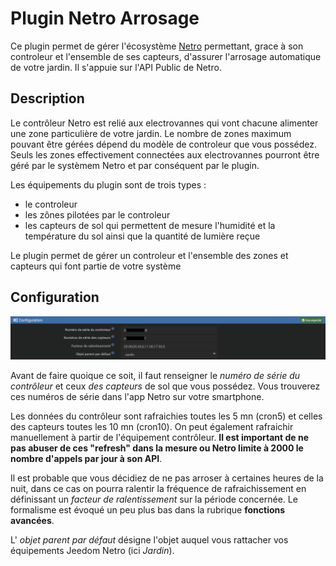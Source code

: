 # Plugin Netro Arrosage

Ce plugin permet de gérer l'écosystème [Netro](https://netrohome.com/) permettant, grace à son controleur et l'ensemble de ses capteurs, d'assurer l'arrosage automatique de votre jardin. Il s'appuie sur l'API Public de Netro.

## Description

Le contrôleur Netro est relié aux electrovannes qui vont chacune alimenter une zone particulière de votre jardin. Le nombre de zones maximum pouvant être gérées dépend du modèle de controleur que vous possédez. Seuls les zones effectivement connectées aux electrovannes pourront être géré par le systèmem Netro et par conséquent par le plugin.

Les équipements du plugin sont de trois types :

* le controleur
* les zônes pilotées par le controleur
* les capteurs de sol qui permettent de mesure l'humidité et la température du sol ainsi que la quantité de lumière reçue

Le plugin permet de gérer un controleur et l'ensemble des zones et capteurs qui font partie de votre système

## Configuration

![Ecran de configuration](images/configuration.png "Ecran de configfuration de Netro Arrosage")

Avant de faire quoique ce soit, il faut renseigner le *numéro de série du contrôleur* et ceux *des capteurs* de sol que vous possédez. Vous trouverez ces numéros de série dans l'app Netro sur votre smartphone.

Les données du contrôleur sont rafraichies toutes les 5 mn (cron5) et celles des capteurs toutes les 10 mn (cron10). On peut également rafraichir manuellement à partir de l'équipement contrôleur. **Il est important de ne pas abuser de ces "refresh" dans la mesure ou Netro limite à 2000 le nombre d'appels par jour à son API**.

Il est probable que vous décidiez de ne pas arroser à certaines heures de la nuit, dans ce cas on pourra ralentir la fréquence de rafraichissement en définissant un *facteur de ralentissement* sur la période concernée. Le formalisme est évoqué un peu plus bas dans la rubrique **fonctions avancées**.

L' *objet parent par défaut* désigne l'objet auquel vous rattacher vos équipements Jeedom Netro (ici *Jardin*).
